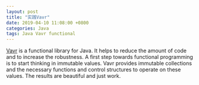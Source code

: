 ```yaml
---
layout: post
title: "实践Vavr"
date: 2019-04-10 11:08:00 +0800
categories: Java
tags: Java Vavr functional
---
```


[Vavr](http://www.vavr.io/) is a functional library for Java. It helps to reduce the amount of code and to increase the robustness. A first step towards functional programming is to start thinking in immutable values. Vavr provides immutable collections and the necessary functions and control structures to operate on these values. The results are beautiful and just work.